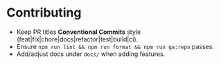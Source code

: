 # Contributing

- Keep PR titles **Conventional Commits** style (feat|fix|chore|docs|refactor|test|build|ci).
- Ensure `npm run lint && npm run format && npm run qa:repo` passes.
- Add/adjust docs under `docs/` when adding features.
